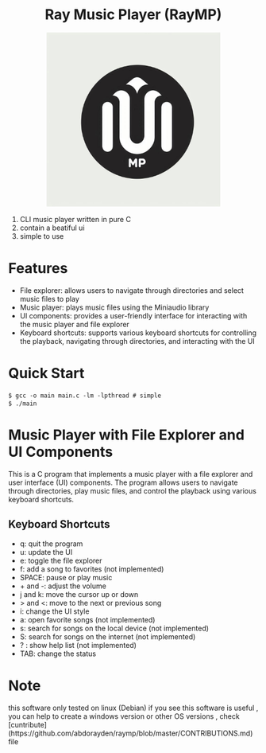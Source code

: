 <center>
<h1>Ray Music Player (RayMP)</h1>
</center>

<p align="center">
  <img src="./assets/logo.jpg" width="350" height="350"/>
</p>

1. CLI music player written in pure C
2. contain a beatiful ui 
3. simple to use

# Features

<ul> 
  <li>File explorer: allows users to navigate through directories and select music files to play
  </li> 
  <li>Music player: plays music files using the Miniaudio library
  </li> 
  <li>UI components: provides a user-friendly interface for interacting with the music player and file explorer
  </li> 
  <li>Keyboard shortcuts: supports various keyboard shortcuts for controlling the playback, navigating through directories, and interacting with the UI
  </li> 
</ul> 

# Quick Start
```console
$ gcc -o main main.c -lm -lpthread # simple
$ ./main
```

<h1>Music Player with File Explorer and UI Components</h1>
<p>This is a C program that implements a music player with a file explorer and user interface (UI) components. The program allows users to navigate through directories, play music files, and control the playback using various keyboard shortcuts.
</p> 
<h2>Keyboard Shortcuts</h2> 
<ul> 
  <li>q: quit the program</li> 
  <li>u: update the UI</li> 
  <li>e: toggle the file explorer</li> 
  <li>f: add a song to favorites (not implemented)</li>
  <li>SPACE: pause or play music</li> 
  <li>+ and -: adjust the volume</li> 
  <li>j and k: move the cursor up or down</li> 
  <li>&gt; and &lt;: move to the next or previous song</li>
  <li>i: change the UI style</li> 
  <li>a: open favorite songs (not implemented)</li> 
  <li>s: search for songs on the local device (not implemented)</li> 
  <li>S: search for songs on the internet (not implemented)
  </li> 
  <li>? : show help list (not implemented)</li> 
  <li>TAB: change the status</li> 
</ul> 

# Note 
<p>this software only tested on linux (Debian) if you see this software is useful , you can help to create a windows version or other OS versions , check [cuntribute](https://github.com/abdorayden/raymp/blob/master/CONTRIBUTIONS.md) file
</p>
